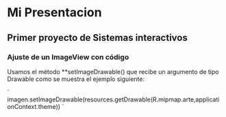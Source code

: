 # Mi Presentacion
## Primer proyecto de Sistemas interactivos

### Ajuste de un **ImageView** con código

Usamos el método **setImageDrawable() que recibe un argumento de tipo Drawable como se muestra el ejemplo siguiente:

´
imagen.setImageDrawable(resources.getDrawable(R.mipmap.arte,applicationContext.theme))
´
